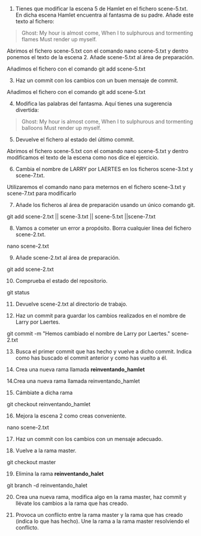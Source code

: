 1. Tienes que modificar la escena 5 de Hamlet en el fichero scene-5.txt. En dicha escena Hamlet encuentra al fantasma de su padre. Añade este texto al fichero:
> Ghost: 
> My hour is almost come,
> When I to sulphurous and tormenting flames
> Must render up myself.
    
Abrimos el fichero scene-5.txt con el comando nano scene-5.txt y dentro ponemos el texto de la escena
2. Añade scene-5.txt al área de preparación.

Añadimos el fichero con el comando git add scene-5.txt

3. Haz un commit con los cambios con un buen mensaje de commit.

Añadimos el fichero con el comando git add scene-5.txt

4. Modifica las palabras del fantasma. Aquí tienes una sugerencia divertida:
> Ghost: 
> My hour is almost come,
> When I to sulphurous and tormenting balloons
> Must render up myself.

5. Devuelve el fichero al estado del último commit.

Abrimos el fichero scene-5.txt con el comando nano scene-5.txt y dentro modificamos el texto de la escena como nos dice el ejercicio.

6. Cambia el nombre de LARRY por LAERTES en los ficheros scene-3.txt y scene-7.txt.

Utilizaremos el comando nano para meternos en el fichero scene-3.txt y scene-7.txt para modificarlo

7. Añade los ficheros al área de preparación usando un único comando git.

git add scene-2.txt || scene-3.txt || scene-5.txt ||scene-7.txt

8. Vamos a cometer un error a propósito. Borra cualquier línea del fichero scene-2.txt.

nano scene-2.txt

9. Añade scene-2.txt al área de preparación.

git add scene-2.txt

10. Comprueba el estado del repositorio. 

git status

11. Devuelve scene-2.txt al directorio de trabajo.

12. Haz un commit para guardar los cambios realizados en el nombre de Larry por Laertes.

git commit -m "Hemos cambiado el nombre de Larry por Laertes." scene-2.txt

13. Busca el primer commit que has hecho y vuelve a dicho commit. Indica como has buscado el commit anterior y como has vuelto a él.

14. Crea una nueva rama llamada **reinventando_hamlet**

14.Crea una nueva rama llamada reinventando_hamlet

15. Cámbiate a dicha rama

git checkout reinventando_hamlet

16. Mejora la escena 2 como creas conveniente.

nano scene-2.txt

17. Haz un commit con los cambios con un mensaje adecuado.

18. Vuelve a la rama master.

git checkout master

19. Elimina la rama **reinventando_halet**

git branch -d reinventando_halet

20. Crea una nueva rama, modifica algo en la rama master, haz commit y llévate los cambios a la rama que has creado.

21. Provoca un conflicto entre la rama master y la rama que has creado (indica lo que has hecho). Une la rama a la rama master resolviendo el conflicto.

